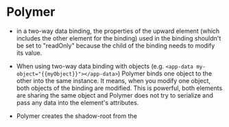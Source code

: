 Polymer
=======

- in a two-way data binding, the properties of the upward element (which includes the other element for the binding) used in the binding shouldn't be set to "readOnly" because the child of the binding needs to modify its value.

- When using two-way data binding with objects (e.g. `<app-data my-object="{{myObject}}"></app-data>`) Polymer binds one object to the other into the same instance. It means, when you modify one object, both objects of the binding are modified. This is powerful, both elements are sharing the same object and Polymer does not try to serialize and pass any data into the element's attributes.

- Polymer creates the shadow-root from the <template> in the <dom-module> only when the instance is attached to the dom. because the lifecycle starts when the instance is attached.
  That means connectedCallback function won't be called before attached.

- _flushProperties() called on a Polymer.Element extended Instance will force the Polymer lifecycle if the Element wasn't attached to the dom. If the Element has a Polymer <template>, _flushProperties() won't create the template and any further attachment of the Element to the dom won't trigger the creation of the Polymer <template> as well. It is then not recommended to use this function, unless the Element is only a data-structure that the application is using to store data.

- It is not recommended to reflectToAttribute an object-type or Array of object-type properties, for Polymer serialize and can generate long string of text pasted in the dom (and there is no use).

- It is possible to use Array of objects in a two-way data binding because polymer binds the data using references.

- When using Array of objects in a two-way data binding, we can use paths in template. e.g.
```
<b>{{theArray.0.property}}</b>
```

- To change and notify the change of an object property (if the object is a property of the Polymer element, or if the object is in an array and the array is a property of the Polymer element) or the value of an array, use the function **set**, for instance :

```javascript
this.set('theObject.property', 14); // if the object is a property
this.set('intArray.0', 14); // if the array is a property
this.set('objArray.0.property', 14); // if the object is in an array and the array a property
```

note : it is important to note that using **set** or **notifyPath** will only affect templates where the placeholders match the changes and related observers such as

```javascript
static get observers () {
  return ['_udpateElement(objArray.0.property)'];
}
```
